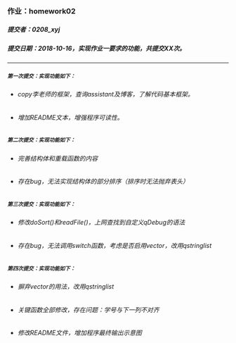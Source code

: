 ### 作业：homework02
##### 提交者：0208_xyj
##### 提交日期：2018-10-16，实现作业一要求的功能，共提交XX次。
***
##### `第一次提交：实现功能如下：`
- ###### copy李老师的框架，查询assistant及博客，了解代码基本框架。
- ###### 增加README文本，增强程序可读性。

##### `第二次提交：实现功能如下：`
- ###### 完善结构体和重载函数的内容
- ###### 存在bug，无法实现结构体的部分排序（排序时无法抛弃表头）

##### `第三次提交：实现功能如下：`
- ###### 修改doSort()和readFile()，上网查找到自定义qDebug的语法
- ###### 存在bug，无法调用switch函数，考虑是否启用vector，改用qstringlist

##### `第四次提交：实现功能如下：`
- ###### 摒弃vector的用法，改用qstringlist
- ###### 关键函数全部修改，存在问题：学号与下一列不对齐
- ###### 修改README文件，增加程序最终输出示意图
